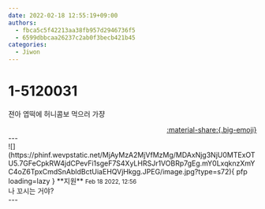 ```yaml
---
date: 2022-02-18 12:55:19+09:00
authors:
  - fbca5c5f42213aa38fb957d2946736f5
  - 6599dbbcaa26237c2ab0f3becb421b45
categories:
  - Jiwon
---
```


# 1-5120031

<div class="post-container" markdown="1">
<div class="content-container md-sidebar__scrollwrap" markdown="1">

젼아 엽떡에 허니콤보 먹으러 가쟝

</div>
</div>

<div style="text-align: right;" markdown="1">
<a href="https://weverse.io/fromis9/fanpost/1-5120031" style="text-align: right;">:material-share:{.big-emoji}</a>
</div>
---

<div class="comments-container md-sidebar__scrollwrap" markdown="1">
<div class="comment" markdown="1">
<div class='id-container' markdown="1">
![](https://phinf.wevpstatic.net/MjAyMzA2MjVfMzMg/MDAxNjg3NjU0MTExOTU5.7GFeCpkRW4jdCPevFi1sgeF7S4XyLHRSJr1VOBRp7gEg.mY0LxqknzXmYC4oZ6TpxCmdSnAbldBctUiaEHQVjHkgg.JPEG/image.jpg?type=s72){ pfp loading=lazy }
**<span class="artist">지원</span>** <small>Feb 18 2022, 12:56</small><br>
</div>
<div class='comment-body' markdown="1">
나 꼬시는 거야?
</div>
</div>
</div>
---
